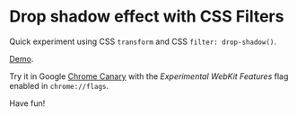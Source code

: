 Drop shadow effect with CSS Filters
=====

Quick experiment using CSS `transform` and CSS `filter: drop-shadow()`.

[Demo](https://oslego.github.com/filter-dropshadow).

Try it in Google [Chrome Canary](https://www.google.com/intl/en/chrome/browser/canary.html) with the *Experimental WebKit Features* flag enabled in `chrome://flags`.

Have fun!